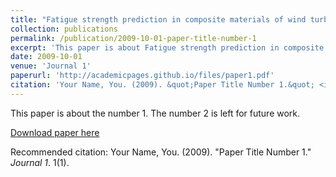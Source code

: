 ```yaml
---
title: "Fatigue strength prediction in composite materials of wind turbine blades under dry–wet conditions: An artificial neural network approach"
collection: publications
permalink: /publication/2009-10-01-paper-title-number-1
excerpt: 'This paper is about Fatigue strength prediction in composite materials of wind turbine blades under dry–wet conditions: An artificial neural network approach.'
date: 2009-10-01
venue: 'Journal 1'
paperurl: 'http://academicpages.github.io/files/paper1.pdf'
citation: 'Your Name, You. (2009). &quot;Paper Title Number 1.&quot; <i>Journal 1</i>. 1(1).'
---
```

This paper is about the number 1. The number 2 is left for future work.

[Download paper here](http://academicpages.github.io/files/paper1.pdf)

Recommended citation: Your Name, You. (2009). "Paper Title Number 1." <i>Journal 1</i>. 1(1).